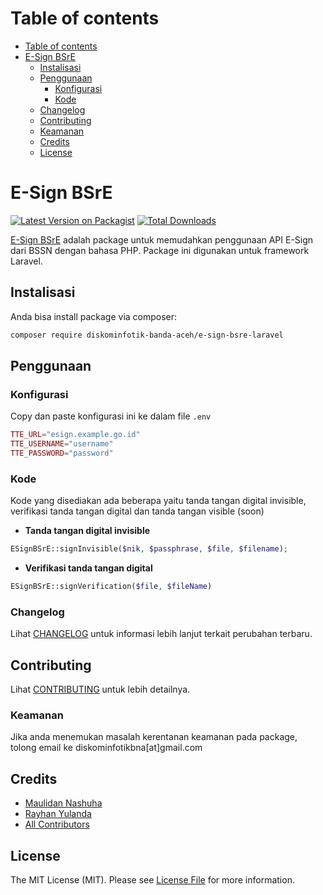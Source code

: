 Table of contents
=================
<!--ts-->
   * [Table of contents](#table-of-contents)
   * [E-Sign BSrE](#e-sign-bsre)
      * [Instalisasi](#instalisasi)
      * [Penggunaan](#penggunaan)
        * [Konfigurasi](#konfigurasi)
        * [Kode](#kode)
      * [Changelog](#changelog)
      * [Contributing](#contributing)
      * [Keamanan](#keamanan)
      * [Credits](#credits)
      * [License](#license)
<!--te-->

# E-Sign BSrE

[![Latest Version on Packagist](https://img.shields.io/packagist/v/diskominfotik-banda-aceh/e-sign-bsre-laravel.svg?style=flat-square)](https://packagist.org/packages/diskominfotik-banda-aceh/e-sign-bsre-laravel)
[![Total Downloads](https://img.shields.io/packagist/dt/diskominfotik-banda-aceh/e-sign-bsre-laravel.svg?style=flat-square)](https://packagist.org/packages/diskominfotik-banda-aceh/e-sign-bsre-laravel)
<!--![GitHub Actions](https://github.com/diskominfotik-banda-aceh/e-sign-bsre-laravel/actions/workflows/main.yml/badge.svg)-->

[E-Sign BSrE](https://bsre.bssn.go.id/) adalah package untuk memudahkan penggunaan API E-Sign dari BSSN dengan bahasa PHP. Package ini digunakan untuk framework Laravel.

## Instalisasi

Anda bisa install package via composer:

```bash
composer require diskominfotik-banda-aceh/e-sign-bsre-laravel
```

## Penggunaan

### Konfigurasi
Copy dan paste konfigurasi ini ke dalam file `.env`
```php
TTE_URL="esign.example.go.id"
TTE_USERNAME="username"
TTE_PASSWORD="password"
```

### Kode
Kode yang disediakan ada beberapa yaitu tanda tangan digital invisible, verifikasi tanda tangan digital dan tanda tangan visible (soon)

- **Tanda tangan digital invisible**
```php
ESignBSrE::signInvisible($nik, $passphrase, $file, $filename);
```

- **Verifikasi tanda tangan digital**
```php
ESignBSrE::signVerification($file, $fileName)
```

<!--### Testing

```bash
composer test
```
-->

### Changelog

Lihat [CHANGELOG](CHANGELOG.md) untuk informasi lebih lanjut terkait perubahan terbaru.

## Contributing

Lihat [CONTRIBUTING](CONTRIBUTING.md) untuk lebih detailnya.

### Keamanan

Jika anda menemukan masalah kerentanan keamanan pada package, tolong email ke diskominfotikbna[at]gmail.com

## Credits

-   [Maulidan Nashuha](https://github.com/maulidandev)
-   [Rayhan Yulanda](https://github.com/RayhanYulanda)
-   [All Contributors](../../contributors)

## License

The MIT License (MIT). Please see [License File](LICENSE.md) for more information.
